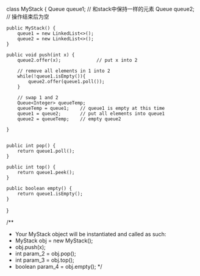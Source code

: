class MyStack {
        Queue<Integer> queue1;  // 和stack中保持一样的元素
        Queue<Integer> queue2;  // 操作结束后为空
    
    public MyStack() {
        queue1 = new LinkedList<>();
        queue2 = new LinkedList<>();
    }
    
    public void push(int x) {
        queue2.offer(x);             // put x into 2
        
        // remove all elements in 1 into 2
        while(!queue1.isEmpty()){
            queue2.offer(queue1.poll());
        }
        
        // swap 1 and 2
        Queue<Integer> queueTemp;
        queueTemp = queue1;    // queue1 is empty at this time
        queue1 = queue2;       // put all elements into queue1
        queue2 = queueTemp;    // empty queue2
        
    }
    
    
    public int pop() {
        return queue1.poll();
    }
    
    public int top() {
        return queue1.peek();        
    }
    
    public boolean empty() {        
        return queue1.isEmpty();
    }
}

/**
 * Your MyStack object will be instantiated and called as such:
 * MyStack obj = new MyStack();
 * obj.push(x);
 * int param_2 = obj.pop();
 * int param_3 = obj.top();
 * boolean param_4 = obj.empty();
 */
